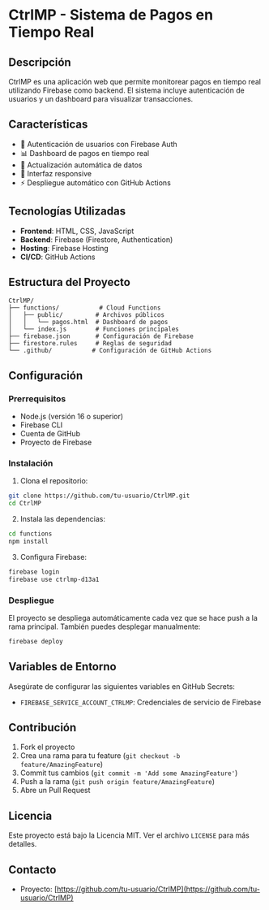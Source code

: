 # CtrlMP - Sistema de Pagos en Tiempo Real

## Descripción
CtrlMP es una aplicación web que permite monitorear pagos en tiempo real utilizando Firebase como backend. El sistema incluye autenticación de usuarios y un dashboard para visualizar transacciones.

## Características
- 🔐 Autenticación de usuarios con Firebase Auth
- 📊 Dashboard de pagos en tiempo real
- 🔄 Actualización automática de datos
- 📱 Interfaz responsive
- ⚡ Despliegue automático con GitHub Actions

## Tecnologías Utilizadas
- **Frontend**: HTML, CSS, JavaScript
- **Backend**: Firebase (Firestore, Authentication)
- **Hosting**: Firebase Hosting
- **CI/CD**: GitHub Actions

## Estructura del Proyecto
```
CtrlMP/
├── functions/           # Cloud Functions
│   ├── public/         # Archivos públicos
│   │   └── pagos.html  # Dashboard de pagos
│   └── index.js        # Funciones principales
├── firebase.json       # Configuración de Firebase
├── firestore.rules     # Reglas de seguridad
└── .github/           # Configuración de GitHub Actions
```

## Configuración

### Prerrequisitos
- Node.js (versión 16 o superior)
- Firebase CLI
- Cuenta de GitHub
- Proyecto de Firebase

### Instalación
1. Clona el repositorio:
```bash
git clone https://github.com/tu-usuario/CtrlMP.git
cd CtrlMP
```

2. Instala las dependencias:
```bash
cd functions
npm install
```

3. Configura Firebase:
```bash
firebase login
firebase use ctrlmp-d13a1
```

### Despliegue
El proyecto se despliega automáticamente cada vez que se hace push a la rama principal. También puedes desplegar manualmente:

```bash
firebase deploy
```

## Variables de Entorno
Asegúrate de configurar las siguientes variables en GitHub Secrets:
- `FIREBASE_SERVICE_ACCOUNT_CTRLMP`: Credenciales de servicio de Firebase

## Contribución
1. Fork el proyecto
2. Crea una rama para tu feature (`git checkout -b feature/AmazingFeature`)
3. Commit tus cambios (`git commit -m 'Add some AmazingFeature'`)
4. Push a la rama (`git push origin feature/AmazingFeature`)
5. Abre un Pull Request

## Licencia
Este proyecto está bajo la Licencia MIT. Ver el archivo `LICENSE` para más detalles.

## Contacto
- Proyecto: [https://github.com/tu-usuario/CtrlMP](https://github.com/tu-usuario/CtrlMP) 